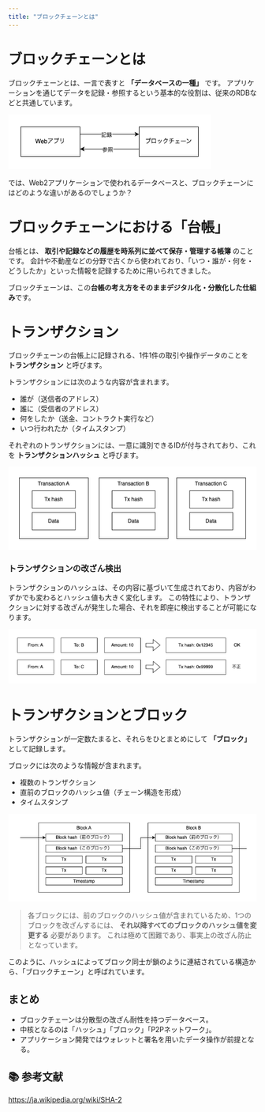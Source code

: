 ```yaml
---
title: "ブロックチェーンとは"
---
```

# ブロックチェーンとは

ブロックチェーンとは、一言で表すと **「データベースの一種」** です。
アプリケーションを通じてデータを記録・参照するという基本的な役割は、従来のRDBなどと共通しています。

![01-01](/images/2025-xrpl-development/01-01.png)

では、Web2アプリケーションで使われるデータベースと、ブロックチェーンにはどのような違いがあるのでしょうか？

# ブロックチェーンにおける「台帳」

台帳とは、 **取引や記録などの履歴を時系列に並べて保存・管理する帳簿** のことです。
会計や不動産などの分野で古くから使われており、「いつ・誰が・何を・どうしたか」といった情報を記録するために用いられてきました。

ブロックチェーンは、この**台帳の考え方をそのままデジタル化・分散化した仕組み**です。

# トランザクション

ブロックチェーンの台帳上に記録される、1件1件の取引や操作データのことを **トランザクション** と呼びます。

トランザクションには次のような内容が含まれます。

- 誰が（送信者のアドレス）
- 誰に（受信者のアドレス）
- 何をしたか（送金、コントラクト実行など）
- いつ行われたか（タイムスタンプ）

それぞれのトランザクションには、一意に識別できるIDが付与されており、これを **トランザクションハッシュ** と呼びます。  

![01-02](/images/2025-xrpl-development/01-02.png)

### トランザクションの改ざん検出

トランザクションのハッシュは、その内容に基づいて生成されており、内容がわずかでも変わるとハッシュ値も大きく変化します。
この特性により、トランザクションに対する改ざんが発生した場合、それを即座に検出することが可能になります。

![01-03](/images/2025-xrpl-development/01-03.png)

# トランザクションとブロック

トランザクションが一定数たまると、それらをひとまとめにして **「ブロック」** として記録します。

ブロックには次のような情報が含まれます。

- 複数のトランザクション
- 直前のブロックのハッシュ値（チェーン構造を形成）
- タイムスタンプ

![01-04](/images/2025-xrpl-development/01-04.png)

> 各ブロックには、前のブロックのハッシュ値が含まれているため、1つのブロックを改ざんするには、 **それ以降すべてのブロックのハッシュ値を変更する** 必要があります。
> これは極めて困難であり、事実上の改ざん防止となっています。

このように、ハッシュによってブロック同士が鎖のように連結されている構造から、「ブロックチェーン」と呼ばれています。

## まとめ

- ブロックチェーンは分散型の改ざん耐性を持つデータベース。
- 中核となるのは「ハッシュ」「ブロック」「P2Pネットワーク」。
- アプリケーション開発ではウォレットと署名を用いたデータ操作が前提となる。

## 📚 参考文献

https://ja.wikipedia.org/wiki/SHA-2
